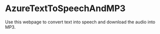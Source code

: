 # AzureTextToSpeechAndMP3
Use this webpage to convert text into speech and download the audio into MP3.
